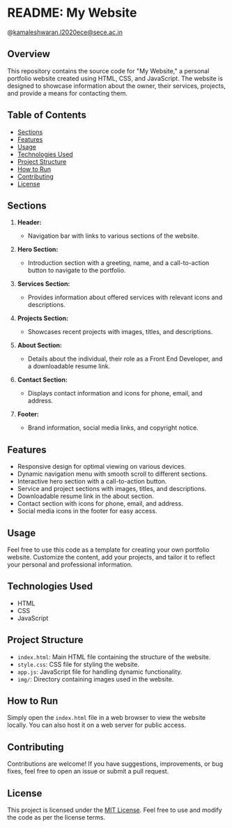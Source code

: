 # README: My Website
@kamaleshwaran.l2020ece@sece.ac.in
## Overview
This repository contains the source code for "My Website," a personal portfolio website created using HTML, CSS, and JavaScript. The website is designed to showcase information about the owner, their services, projects, and provide a means for contacting them.

## Table of Contents
- [Sections](#sections)
- [Features](#features)
- [Usage](#usage)
- [Technologies Used](#technologies-used)
- [Project Structure](#project-structure)
- [How to Run](#how-to-run)
- [Contributing](#contributing)
- [License](#license)

## Sections
1. **Header:**
   - Navigation bar with links to various sections of the website.

2. **Hero Section:**
   - Introduction section with a greeting, name, and a call-to-action button to navigate to the portfolio.

3. **Services Section:**
   - Provides information about offered services with relevant icons and descriptions.

4. **Projects Section:**
   - Showcases recent projects with images, titles, and descriptions.

5. **About Section:**
   - Details about the individual, their role as a Front End Developer, and a downloadable resume link.

6. **Contact Section:**
   - Displays contact information and icons for phone, email, and address.

7. **Footer:**
   - Brand information, social media links, and copyright notice.

## Features
- Responsive design for optimal viewing on various devices.
- Dynamic navigation menu with smooth scroll to different sections.
- Interactive hero section with a call-to-action button.
- Service and project sections with images, titles, and descriptions.
- Downloadable resume link in the about section.
- Contact section with icons for phone, email, and address.
- Social media icons in the footer for easy access.

## Usage
Feel free to use this code as a template for creating your own portfolio website. Customize the content, add your projects, and tailor it to reflect your personal and professional information.

## Technologies Used
- HTML
- CSS
- JavaScript

## Project Structure
- `index.html`: Main HTML file containing the structure of the website.
- `style.css`: CSS file for styling the website.
- `app.js`: JavaScript file for handling dynamic functionality.
- `img/`: Directory containing images used in the website.

## How to Run
Simply open the `index.html` file in a web browser to view the website locally. You can also host it on a web server for public access.

## Contributing
Contributions are welcome! If you have suggestions, improvements, or bug fixes, feel free to open an issue or submit a pull request.

## License
This project is licensed under the [MIT License](LICENSE). Feel free to use and modify the code as per the license terms.